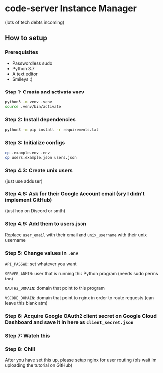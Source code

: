 # code-server Instance Manager

(lots of tech debts incoming)

## How to setup

### Prerequisites

- Passwordless sudo
- Python 3.7
- A text editor
- Smileys :)

### Step 1: Create and activate venv

```bash
python3 -m venv .venv
source .venv/bin/activate
```

### Step 2: Install dependencies

```bash
python3 -m pip install -r requirements.txt
```

### Step 3: Initialize configs

```bash
cp .example.env .env
cp users.example.json users.json
```

### Step 4.3: Create unix users

(just use adduser)

### Step 4.6: Ask for their Google Account email (sry I didn't implement GitHub)

(just hop on Discord or smth)

### Step 4.9: Add them to users.json

Replace `user_email` with their email and `unix_username` with their unix username

### Step 5: Change values in `.env`

`API_PASSWD`: set whatever you want

`SERVER_ADMIN`: user that is running this Python program (needs sudo perms too)

`OAUTH2_DOMAIN`: domain that point to this program

`VSCODE_DOMAIN`: domain that point to nginx in order to route requests (can leave this blank atm)

### Step 6: Acquire Google OAuth2 client secret on Google Cloud Dashboard and save it in here as `client_secret.json`

### Step 7: Watch [this](youtube.com/watch?v=dQw4w9WgXcQ)

### Step 8: Chill

After you have set this up, please setup nginx for user routing (pls wait im uploading the tutorial on GitHub)